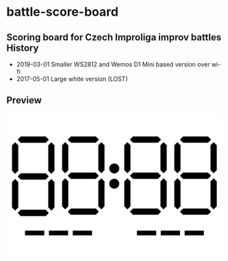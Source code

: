 # battle-score-board
Scoring board for Czech Improliga  improv battles
History
---------------
* 2019-03-01 Smaller WS2812 and Wemos D1 Mini based version over wi-fi
* 2017-05-01 Large white version (LOST)

Preview
---------------------
![preview](https://raw.githubusercontent.com/vatoz/battle-score-board/ws2812_d1mini/light_board.svg?sanitize=true "Preview")
